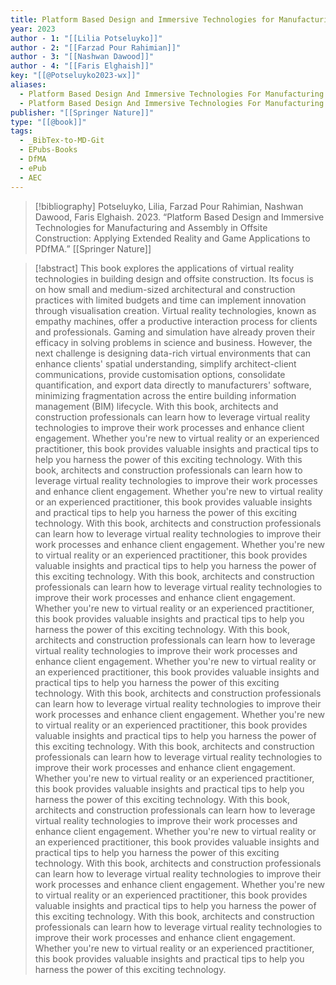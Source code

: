 ```yaml
---
title: Platform Based Design and Immersive Technologies for Manufacturing and Assembly in Offsite Construction -  Applying Extended Reality and Game Applications to PDfMA
year: 2023
author - 1: "[[Lilia Potseluyko]]"
author - 2: "[[Farzad Pour Rahimian]]"
author - 3: "[[Nashwan Dawood]]"
author - 4: "[[Faris Elghaish]]"
key: "[[@Potseluyko2023-wx]]"
aliases:
  - Platform Based Design And Immersive Technologies For Manufacturing And Assembly In Offsite Construction - Applying Extended Reality And Game Applications To Pdfma
  - Platform Based Design And Immersive Technologies For Manufacturing And Assembly In Offsite Construction
publisher: "[[Springer Nature]]"
type: "[[@book]]"
tags:
  - _BibTex-to-MD-Git
  - EPubs-Books
  - DfMA
  - ePub
  - AEC
---
```


> [!bibliography]
> Potseluyko, Lilia, Farzad Pour Rahimian, Nashwan Dawood, Faris Elghaish. 2023. “Platform Based Design and Immersive Technologies for Manufacturing and Assembly in Offsite Construction: Applying Extended Reality and Game Applications to PDfMA.” [[Springer Nature]]

> [!abstract]
> This book explores the applications of virtual reality technologies in building design and offsite construction. Its focus is on how small and medium-sized architectural and construction practices with limited budgets and time can implement innovation through visualisation creation. Virtual reality technologies, known as empathy machines, offer a productive interaction process for clients and professionals. Gaming and simulation have already proven their efficacy in solving problems in science and business. However, the next challenge is designing data-rich virtual environments that can enhance clients' spatial understanding, simplify architect-client communications, provide customisation options, consolidate quantification, and export data directly to manufacturers' software, minimizing fragmentation across the entire building information management (BIM) lifecycle. With this book, architects and construction professionals can learn how to leverage virtual reality technologies to improve their work processes and enhance client engagement. Whether you're new to virtual reality or an experienced practitioner, this book provides valuable insights and practical tips to help you harness the power of this exciting technology. With this book, architects and construction professionals can learn how to leverage virtual reality technologies to improve their work processes and enhance client engagement. Whether you're new to virtual reality or an experienced practitioner, this book provides valuable insights and practical tips to help you harness the power of this exciting technology. With this book, architects and construction professionals can learn how to leverage virtual reality technologies to improve their work processes and enhance client engagement. Whether you're new to virtual reality or an experienced practitioner, this book provides valuable insights and practical tips to help you harness the power of this exciting technology. With this book, architects and construction professionals can learn how to leverage virtual reality technologies to improve their work processes and enhance client engagement. Whether you're new to virtual reality or an experienced practitioner, this book provides valuable insights and practical tips to help you harness the power of this exciting technology. With this book, architects and construction professionals can learn how to leverage virtual reality technologies to improve their work processes and enhance client engagement. Whether you're new to virtual reality or an experienced practitioner, this book provides valuable insights and practical tips to help you harness the power of this exciting technology. With this book, architects and construction professionals can learn how to leverage virtual reality technologies to improve their work processes and enhance client engagement. Whether you're new to virtual reality or an experienced practitioner, this book provides valuable insights and practical tips to help you harness the power of this exciting technology. With this book, architects and construction professionals can learn how to leverage virtual reality technologies to improve their work processes and enhance client engagement. Whether you're new to virtual reality or an experienced practitioner, this book provides valuable insights and practical tips to help you harness the power of this exciting technology. With this book, architects and construction professionals can learn how to leverage virtual reality technologies to improve their work processes and enhance client engagement. Whether you're new to virtual reality or an experienced practitioner, this book provides valuable insights and practical tips to help you harness the power of this exciting technology. With this book, architects and construction professionals can learn how to leverage virtual reality technologies to improve their work processes and enhance client engagement. Whether you're new to virtual reality or an experienced practitioner, this book provides valuable insights and practical tips to help you harness the power of this exciting technology. With this book, architects and construction professionals can learn how to leverage virtual reality technologies to improve their work processes and enhance client engagement. Whether you're new to virtual reality or an experienced practitioner, this book provides valuable insights and practical tips to help you harness the power of this exciting technology.